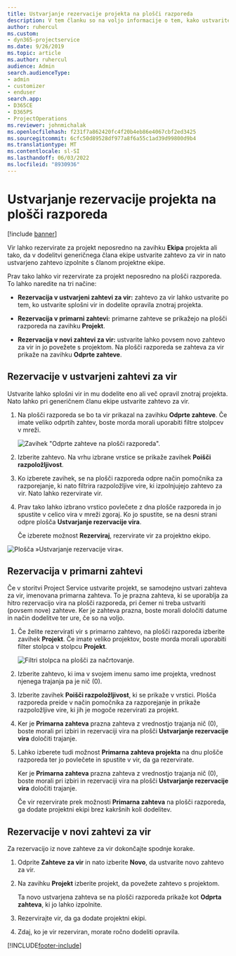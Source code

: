 ```yaml
---
title: Ustvarjanje rezervacije projekta na plošči razporeda
description: V tem članku so na voljo informacije o tem, kako ustvarite rezervacijo projekta na plošči razporeda.
author: ruhercul
ms.custom:
- dyn365-projectservice
ms.date: 9/26/2019
ms.topic: article
ms.author: ruhercul
audience: Admin
search.audienceType:
- admin
- customizer
- enduser
search.app:
- D365CE
- D365PS
- ProjectOperations
ms.reviewer: johnmichalak
ms.openlocfilehash: f231f7a862420fc4f20b4eb86e4067cbf2ed3425
ms.sourcegitcommit: 6cfc50d89528df977a8f6a55c1ad39d99800d9b4
ms.translationtype: MT
ms.contentlocale: sl-SI
ms.lasthandoff: 06/03/2022
ms.locfileid: "8930936"
---
```

# <a name="create-a-project-booking-from-the-schedule-board"></a>Ustvarjanje rezervacije projekta na plošči razporeda

[!include [banner](../includes/psa-now-project-operations.md)]

Vir lahko rezervirate za projekt neposredno na zavihku **Ekipa** projekta ali tako, da v dodelitvi generičnega člana ekipe ustvarite zahtevo za vir in nato ustvarjeno zahtevo izpolnite s članom projektne ekipe.

Prav tako lahko vir rezervirate za projekt neposredno na plošči razporeda. To lahko naredite na tri načine:

- **Rezervacija v ustvarjeni zahtevi za vir:** zahtevo za vir lahko ustvarite po tem, ko ustvarite splošni vir in dodelite opravila znotraj projekta.

- **Rezervacija v primarni zahtevi:** primarne zahteve se prikažejo na plošči razporeda na zavihku **Projekt**. 

- **Rezervacija v novi zahtevi za vir:** ustvarite lahko povsem novo zahtevo za vir in jo povežete s projektom. Na plošči razporeda se zahteva za vir prikaže na zavihku **Odprte zahteve**.

## <a name="book-from-a-generated-resource-requirement"></a>Rezervacije v ustvarjeni zahtevi za vir

Ustvarite lahko splošni vir in mu dodelite eno ali več opravil znotraj projekta. Nato lahko pri generičnem članu ekipe ustvarite zahtevo za vir. 

1.  Na plošči razporeda se bo ta vir prikazal na zavihku **Odprte zahteve**. Če imate veliko odprtih zahtev, boste morda morali uporabiti filtre stolpcev v mreži. 

    ![Zavihek "Odprte zahteve na plošči razporeda".](media/FAQ-Project-Booking-Schedule-Board-1.png "Posnetek zaslona tabele rezervacij in dodelitev")

2. Izberite zahtevo. Na vrhu izbrane vrstice se prikaže zavihek **Poišči razpoložljivost**.
 
3. Ko izberete zavihek, se na plošči razporeda odpre način pomočnika za razporejanje, ki nato filtrira razpoložljive vire, ki izpolnjujejo zahtevo za vir. Nato lahko rezervirate vir.

4. Prav tako lahko izbrano vrstico povlečete z dna plošče razporeda in jo spustite v celico vira v mreži zgoraj. Ko jo spustite, se na desni strani odpre plošča **Ustvarjanje rezervacije vira**.

    Če izberete možnost **Rezerviraj**, rezervirate vir za projektno ekipo.

![Plošča »Ustvarjanje rezervacije vira«.](media/FAQ-Project-Booking-Schedule-Board-6.png "")
 

## <a name="book-from-the-primary-requirement"></a>Rezervacija v primarni zahtevi

Če v storitvi Project Service ustvarite projekt, se samodejno ustvari zahteva za vir, imenovana primarna zahteva. To je prazna zahteva, ki se uporablja za hitro rezervacijo vira na plošči razporeda, pri čemer ni treba ustvariti (povsem nove) zahteve. Ker je zahteva prazna, boste morali določiti datume in način dodelitve ter ure, če so na voljo. 

1. Če želite rezervirati vir s primarno zahtevo, na plošči razporeda izberite zavihek **Projekt**. Če imate veliko projektov, boste morda morali uporabiti filter stolpca v stolpcu **Projekt**.

   ![Filtri stolpca na plošči za načrtovanje.](media/FAQ-Project-Booking-Schedule-Board-2.png "Posnetek zaslona tabele rezervacij in dodelitev")

2. Izberite zahtevo, ki ima v svojem imenu samo ime projekta, vrednost njenega trajanja pa je nič (0).

3. Izberite zavihek **Poišči razpoložljivost**, ki se prikaže v vrstici. Plošča razporeda preide v način pomočnika za razporejanje in prikaže razpoložljive vire, ki jih je mogoče rezervirati za projekt.

4. Ker je **Primarna zahteva** prazna zahteva z vrednostjo trajanja nič (0), boste morali pri izbiri in rezervaciji vira na plošči **Ustvarjanje rezervacije vira** določiti trajanje.

5. Lahko izberete tudi možnost **Primarna zahteva projekta** na dnu plošče razporeda ter jo povlečete in spustite v vir, da ga rezervirate.
 
    Ker je **Primarna zahteva** prazna zahteva z vrednostjo trajanja nič (0), boste morali pri izbiri in rezervaciji vira na plošči **Ustvarjanje rezervacije vira** določiti trajanje.
 
    Če vir rezervirate prek možnosti **Primarna zahteva** na plošči razporeda, ga dodate projektni ekipi brez kakršnih koli dodelitev.
 
## <a name="book-from-a-new-resource-requirement"></a>Rezervacije v novi zahtevi za vir
Za rezervacijo iz nove zahteve za vir dokončajte spodnje korake. 

1. Odprite **Zahteve za vir** in nato izberite **Novo**, da ustvarite novo zahtevo za vir.

2. Na zavihku **Projekt** izberite projekt, da povežete zahtevo s projektom.
 
    Ta novo ustvarjena zahteva se na plošči razporeda prikaže kot **Odprta zahteva**, ki jo lahko izpolnite.

3. Rezervirajte vir, da ga dodate projektni ekipi.

4. Zdaj, ko je vir rezerviran, morate ročno dodeliti opravila.



[!INCLUDE[footer-include](../includes/footer-banner.md)]
